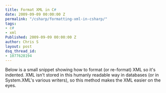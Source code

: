 ```yaml
---
title: Format XML in C#
date: 2009-09-09 00:00:00 Z
permalink: "/csharp/formatting-xml-in-csharp/"
tags:
- c#
- xml
Published: 2009-09-09 00:00:00 Z
author: Chris S
layout: post
dsq_thread_id:
- 1077628194
---
```


Below is a small snippet showing how to format (or re-format) XML so it's indented. XML isn't stored in this humanly readable way in databases (or in System.XML's various writers), so this method makes the XML easier on the eyes.

<!--more-->

  
<script src="https://gist.github.com/yetanotherchris/4757231.js"></script>